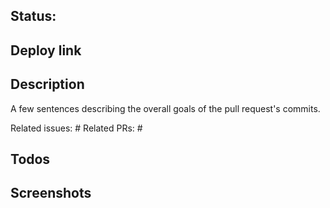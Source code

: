 <!--
WELCOME TO OUR PULL REQUEST TEMPLATE! :partyparrot:
Not all sections apply, feel free to delete as appropriate.
-->

## Status: 
<!--
:rocket: Ready
:construction: In development
:no_entry_sign: Do not merge
-->


## Deploy link
<!--
cd frontend && now --public
TBA: backend deployment
-->


## Description
A few sentences describing the overall goals of the pull request's commits.

Related issues: #<number>
Related PRs: #<number>


## Todos
<!--
- [ ] Tests
- [ ] Documentation
-->


## Screenshots
<!--
Mac OS Screenshots: ctrl + shift + cmd + 3 or 4, then paste in the editor
Mac OS GIFs: Try using Kap
-->
